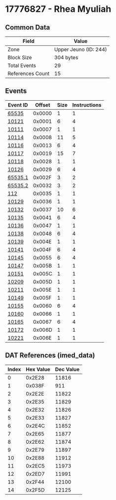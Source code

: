 # 17776827 - Rhea Myuliah

## Common Data

| Field            | Value                 |
|------------------|-----------------------|
| Zone             | Upper Jeuno (ID: 244) |
| Block Size       | 304 bytes             |
| Total Events     | 29                    |
| References Count | 15                    |

## Events

| Event ID                | Offset   |   Size |   Instructions |
|-------------------------|----------|--------|----------------|
| [65535](./65535.md)     | 0x0000   |      1 |              1 |
| [10121](./10121.md)     | 0x0001   |      6 |              4 |
| [10111](./10111.md)     | 0x0007   |      1 |              1 |
| [10114](./10114.md)     | 0x0008   |     11 |              5 |
| [10116](./10116.md)     | 0x0013   |      6 |              4 |
| [10117](./10117.md)     | 0x0019   |     15 |              7 |
| [10118](./10118.md)     | 0x0028   |      1 |              1 |
| [10126](./10126.md)     | 0x0029   |      6 |              4 |
| [65535.1](./65535.1.md) | 0x002F   |      3 |              2 |
| [65535.2](./65535.2.md) | 0x0032   |      3 |              2 |
| [112](./112.md)         | 0x0035   |      1 |              1 |
| [10129](./10129.md)     | 0x0036   |      1 |              1 |
| [10132](./10132.md)     | 0x0037   |     10 |              6 |
| [10135](./10135.md)     | 0x0041   |      6 |              4 |
| [10136](./10136.md)     | 0x0047   |      1 |              1 |
| [10138](./10138.md)     | 0x0048   |      6 |              4 |
| [10139](./10139.md)     | 0x004E   |      1 |              1 |
| [10141](./10141.md)     | 0x004F   |      6 |              4 |
| [10145](./10145.md)     | 0x0055   |      6 |              4 |
| [10147](./10147.md)     | 0x005B   |      1 |              1 |
| [10151](./10151.md)     | 0x005C   |      1 |              1 |
| [10209](./10209.md)     | 0x005D   |      1 |              1 |
| [10211](./10211.md)     | 0x005E   |      1 |              1 |
| [10149](./10149.md)     | 0x005F   |      1 |              1 |
| [10155](./10155.md)     | 0x0060   |      6 |              4 |
| [10160](./10160.md)     | 0x0066   |      1 |              1 |
| [10165](./10165.md)     | 0x0067   |      6 |              4 |
| [10172](./10172.md)     | 0x006D   |      1 |              1 |
| [10221](./10221.md)     | 0x006E   |      1 |              1 |

## DAT References (imed_data)

|   Index | Hex Value   |   Dec Value |
|---------|-------------|-------------|
|       0 | 0x2E28      |       11816 |
|       1 | 0x038F      |         911 |
|       2 | 0x2E2E      |       11822 |
|       3 | 0x2E35      |       11829 |
|       4 | 0x2E32      |       11826 |
|       5 | 0x2E33      |       11827 |
|       6 | 0x2E4C      |       11852 |
|       7 | 0x2E65      |       11877 |
|       8 | 0x2E62      |       11874 |
|       9 | 0x2E79      |       11897 |
|      10 | 0x2E88      |       11912 |
|      11 | 0x2EC5      |       11973 |
|      12 | 0x2ED7      |       11991 |
|      13 | 0x2F44      |       12100 |
|      14 | 0x2F5D      |       12125 |
